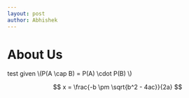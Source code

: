 ```yaml
---
layout: post
author: Abhishek
---
```


# About Us

test given \\(P(A \cap B) = P(A) \cdot P(B) \\)

$$ x = \frac{-b \pm \sqrt{b^2 - 4ac}}{2a} $$


